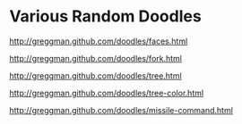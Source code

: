 Various Random Doodles
======================

http://greggman.github.com/doodles/faces.html

http://greggman.github.com/doodles/fork.html

http://greggman.github.com/doodles/tree.html

http://greggman.github.com/doodles/tree-color.html

http://greggman.github.com/doodles/missile-command.html

